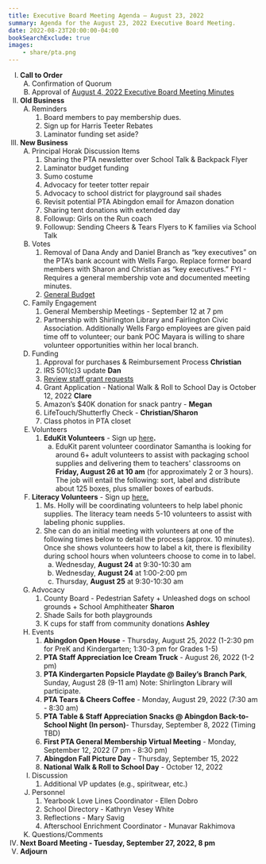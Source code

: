 ```yaml
---
title: Executive Board Meeting Agenda — August 23, 2022
summary: Agenda for the August 23, 2022 Executive Board Meeting.
date: 2022-08-23T20:00:00-04:00
bookSearchExclude: true
images:
    - share/pta.png
---
```


<style type="text/css">
    ol { list-style-type: upper-roman; }
    ol ol { list-style-type: upper-alpha; }
    ol ol ol { list-style-type: decimal; }
    ol ol ol ol { list-style-type: lower-alpha; }
    ul { list-style-type: disc; }
</style>

1. **Call to Order**
    1. Confirmation of Quorum
    2. Approval of [August 4, 2022 Executive Board Meeting Minutes](https://docs.google.com/document/d/1tMU2TtwZfQiA1R3pCZ2FlLSdJh1NVbspyTx9zLyk9iQ/view)
1. **Old Business**
    1. Reminders
        1. Board members to pay membership dues.
        2. Sign up for Harris Teeter Rebates
        3. Laminator funding set aside?
1. **New Business**
    1. Principal Horak Discussion Items
        1. Sharing the PTA newsletter over School Talk & Backpack Flyer
        2. Laminator budget funding
        3. Sumo costume
        4. Advocacy for teeter totter repair
        5. Advocacy to school district for playground sail shades
        6. Revisit potential PTA Abingdon email for Amazon donation
        7. Sharing tent donations with extended day
        8. Followup: Girls on the Run coach
        9. Followup: Sending Cheers & Tears Flyers to K families via School Talk
    1. Votes
        1. Removal of Dana Andy and Daniel Branch as “key executives” on the PTA’s bank account with Wells Fargo. Replace former board members with Sharon and Christian as “key executives.” FYI - Requires a general membership vote and documented meeting minutes.
        2. [General Budget](https://docs.google.com/spreadsheets/d/1BO37CcawqCwaZfXmV1-xGNTPVqWQ_QRc/edit)
    1. Family Engagement 
        1. General Membership Meetings - September 12 at 7 pm 
        2. Partnership with Shirlington Library and Fairlington Civic Association. Additionally Wells Fargo employees are given paid time off to volunteer; our bank POC Mayara is willing to share volunteer opportunities within her local branch.
    1. Funding
        1. Approval for purchases & Reimbursement Process **Christian**
        2. IRS 501(c)3 update **Dan**
        3. [Review staff grant requests](https://docs.google.com/spreadsheets/d/1lwkpLRaBPJnYPb7YHF_9EGwYrtq7eh3u62ZJnNaPWtE/edit?usp=sharing) 
        4. Grant Application - National Walk & Roll to School Day is October 12, 2022 **Clare**
        5. Amazon’s $40K donation for snack pantry - **Megan**
        6. LifeTouch/Shutterfly Check - **Christian/Sharon** 
        7. Class photos in PTA closet
     1. Volunteers
        1. **EduKit Volunteers** - Sign up [here](https://www.signupgenius.com/go/30E0A44ACA72AA5FE3-edukit)**.**
            1. EduKit parent volunteer coordinator Samantha is looking for around 6+ adult volunteers to assist with packaging school supplies and delivering them to teachers' classrooms on **Friday, August 26 at 10 am** (for approximately 2 or 3 hours). The job will entail the following: sort, label and distribute about 125 boxes, plus smaller boxes of earbuds.
     1. **Literacy Volunteers** - Sign up [here. ](https://www.signupgenius.com/go/30E0A44ACA72AA5FE3-literacy)
        1. Ms. Holly will be coordinating volunteers to help label phonic supplies. The literacy team needs 5-10 volunteers to assist with labeling phonic supplies. 
        2. She can do an initial meeting with volunteers at one of the following times below to detail the process (approx. 10 minutes). Once she shows volunteers how to label a kit, there is flexibility during school hours when volunteers choose to come in to label.
            1. Wednesday, **August 24** at 9:30-10:30 am
            1. Wednesday, **August 24** at 1:00-2:00 pm
            1. Thursday, **August 25** at 9:30-10:30 am
    1. Advocacy
        1. County Board - Pedestrian Safety + Unleashed dogs on school grounds + School Amphitheater **Sharon**
        2. Shade Sails for both playgrounds
        3. K cups for staff from community donations **Ashley**
    1. Events
        1. **Abingdon Open House** - Thursday, August 25, 2022 (1-2:30 pm for PreK and Kindergarten; 1:30-3 pm for Grades 1-5)
        2. **PTA Staff Appreciation Ice Cream Truck** - August 26, 2022 (1-2 pm)
        3. **PTA Kindergarten Popsicle Playdate @ Bailey’s Branch Park**, Sunday, August 28 (9-11 am) Note: Shirlington Library will participate.
        4. **PTA Tears & Cheers Coffee** - Monday, August 29, 2022 (7:30 am - 8:30 am)
        5. **PTA Table & Staff Appreciation Snacks @ Abingdon Back-to-School Night (In person)**- Thursday, September 8, 2022 (Timing TBD)
        6. **First PTA General Membership Virtual Meeting** - Monday, September 12, 2022 (7 pm - 8:30 pm)
        7. **Abingdon Fall Picture Day** - Thursday, September 15, 2022
        8. **National Walk & Roll to School Day** - October 12, 2022
    1. Discussion
        1. Additional VP updates (e.g., spiritwear, etc.)
    1. Personnel  
        1. Yearbook Love Lines Coordinator - Ellen Dobro
        2. School Directory - Kathryn Vesey White 
        3. Reflections - Mary Savig
        4. Afterschool Enrichment Coordinator - Munavar Rakhimova
    1. Questions/Comments
1. **Next Board Meeting - Tuesday, September 27, 2022, 8 pm**
1. **Adjourn**
